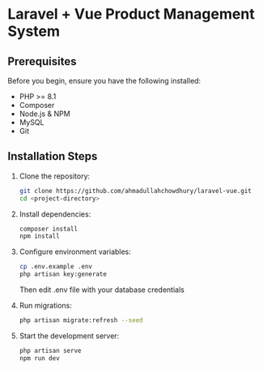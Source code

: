 # Laravel + Vue Product Management System



## Prerequisites

Before you begin, ensure you have the following installed:
- PHP >= 8.1
- Composer
- Node.js & NPM 
- MySQL
- Git

## Installation Steps

1. Clone the repository:
   ```bash
   git clone https://github.com/ahmadullahchowdhury/laravel-vue.git
   cd <project-directory>
   ```

2. Install dependencies:
   ```bash
   composer install
   npm install
   ```

3. Configure environment variables:
   ```bash
   cp .env.example .env
   php artisan key:generate
   ```
   Then edit .env file with your database credentials

4. Run migrations:
   ```bash
   php artisan migrate:refresh --seed
   ```

5. Start the development server:
   ```bash
   php artisan serve
   npm run dev
   ```